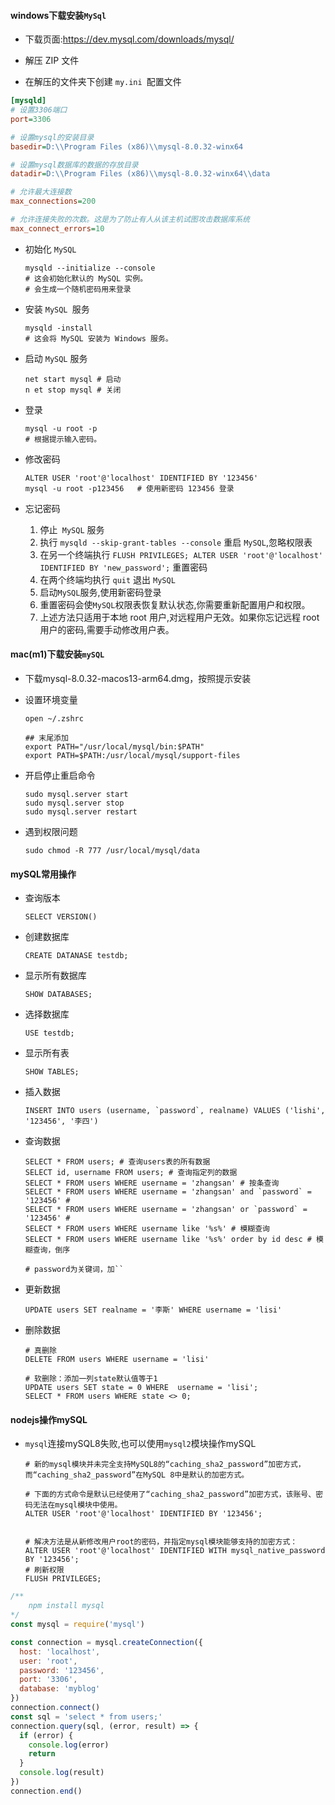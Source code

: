 #### windows下载安装`MySql`

* 下载页面:https://dev.mysql.com/downloads/mysql/

* 解压 ZIP 文件

*  在解压的文件夹下创建 `my.ini `配置文件

  ```ini
  [mysqld]
  # 设置3306端口 
  port=3306   
  
  # 设置mysql的安装目录
  basedir=D:\\Program Files (x86)\\mysql-8.0.32-winx64
  
  # 设置mysql数据库的数据的存放目录 
  datadir=D:\\Program Files (x86)\\mysql-8.0.32-winx64\\data  
  
  # 允许最大连接数  
  max_connections=200
  
  # 允许连接失败的次数。这是为了防止有人从该主机试图攻击数据库系统
  max_connect_errors=10  
  ```

* 初始化 `MySQL`

  ```shell
  mysqld --initialize --console
  # 这会初始化默认的 MySQL 实例。
  # 会生成一个随机密码用来登录
  ```

* 安装 `MySQL `服务

  ```shell
  mysqld -install
  # 这会将 MySQL 安装为 Windows 服务。
  ```

* 启动 `MySQL` 服务

  ```shell
  net start mysql # 启动
  n et stop mysql # 关闭
  ```

* 登录

  ```shell
  mysql -u root -p
  # 根据提示输入密码。
  ```

* 修改密码

  ```shell
  ALTER USER 'root'@'localhost' IDENTIFIED BY '123456'
  mysql -u root -p123456   # 使用新密码 123456 登录
  ```

* 忘记密码

  1. 停止` MySQL` 服务
  2. 执行 `mysqld --skip-grant-tables --console` 重启 `MySQL`,忽略权限表
  3. 在另一个终端执行 `FLUSH PRIVILEGES; ALTER USER 'root'@'localhost' IDENTIFIED BY 'new_password';` 重置密码
  4. 在两个终端均执行 `quit` 退出 `MySQL`
  5. 启动` MySQL `服务,使用新密码登录
  6. 重置密码会使` MySQL `权限表恢复默认状态,你需要重新配置用户和权限。
  7. 上述方法只适用于本地 root 用户,对远程用户无效。如果你忘记远程 root 用户的密码,需要手动修改用户表。

#### mac(m1)下载安装`mySQL`

* 下载mysql-8.0.32-macos13-arm64.dmg，按照提示安装

* 设置环境变量

  ```shell
  open ~/.zshrc
  
  ## 末尾添加
  export PATH="/usr/local/mysql/bin:$PATH"
  export PATH=$PATH:/usr/local/mysql/support-files
  ```

* 开启停止重启命令

  ```shell
  sudo mysql.server start
  sudo mysql.server stop
  sudo mysql.server restart
  ```

* 遇到权限问题

  ```shell
  sudo chmod -R 777 /usr/local/mysql/data
  ```

#### mySQL常用操作

* 查询版本

  ```mysql
  SELECT VERSION()
  ```

* 创建数据库

  ```mysql
  CREATE DATANASE testdb;
  ```

* 显示所有数据库

  ```mysql
  SHOW DATABASES;
  ```

* 选择数据库

  ```mysql
  USE testdb;
  ```

* 显示所有表

  ```mysql
  SHOW TABLES;
  ```

* 插入数据

  ```mysql
  INSERT INTO users (username, `password`, realname) VALUES ('lishi', '123456', '李四')
  ```

* 查询数据

  ```mysql
  SELECT * FROM users; # 查询users表的所有数据
  SELECT id, username FROM users; # 查询指定列的数据
  SELECT * FROM users WHERE username = 'zhangsan' # 按条查询
  SELECT * FROM users WHERE username = 'zhangsan' and `password` = '123456' #
  SELECT * FROM users WHERE username = 'zhangsan' or `password` = '123456' #
  SELECT * FROM users WHERE username like '%s%' # 模糊查询
  SELECT * FROM users WHERE username like '%s%' order by id desc # 模糊查询，倒序
  
  # password为关键词，加``
  ```

* 更新数据

  ```mysql
  UPDATE users SET realname = '李斯' WHERE username = 'lisi'
  ```

* 删除数据

  ```mysql
  # 真删除
  DELETE FROM users WHERE username = 'lisi'
  
  # 软删除：添加一列state默认值等于1
  UPDATE users SET state = 0 WHERE	username = 'lisi';
  SELECT * FROM	users WHERE	state <> 0;
  
  ```

  

#### nodejs操作mySQL

* `mysql`连接mySQL8失败,也可以使用`mysql2`模块操作mySQL

  ```mysql
  # 新的mysql模块并未完全支持MySQL8的“caching_sha2_password”加密方式，而“caching_sha2_password”在MySQL 8中是默认的加密方式。
  
  # 下面的方式命令是默认已经使用了“caching_sha2_password”加密方式，该账号、密码无法在mysql模块中使用。
  ALTER USER 'root'@'localhost' IDENTIFIED BY '123456'; 
  
  
  # 解决方法是从新修改用户root的密码，并指定mysql模块能够支持的加密方式：
  ALTER USER 'root'@'localhost' IDENTIFIED WITH mysql_native_password BY '123456';
  # 刷新权限
  FLUSH PRIVILEGES;
  ```

  

```javascript
/**
	npm install mysql
*/
const mysql = require('mysql')

const connection = mysql.createConnection({
  host: 'localhost',
  user: 'root',
  password: '123456',
  port: '3306',
  database: 'myblog'
})
connection.connect()
const sql = 'select * from users;'
connection.query(sql, (error, result) => {
  if (error) {
    console.log(error)
    return
  }
  console.log(result)
})
connection.end()
```

